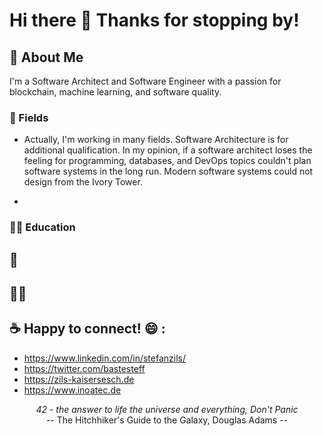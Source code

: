 # Hi there 👋 Thanks for stopping by!

##  🔭  About Me
I'm a Software Architect and Software Engineer with a passion for blockchain, machine learning, and software quality.

### 🌱 Fields

- Actually, I'm working in many fields. Software Architecture is for additional qualification. In my opinion, if a software architect loses the feeling for programming, databases, and DevOps topics couldn't plan software systems in the long run. Modern software systems could not design from the Ivory Tower.

- 

### 👨‍🎓 Education

## 👷 

## 🚵‍♂️


## :coffee: Happy to connect! :smile: : 
  - https://www.linkedin.com/in/stefanzils/
  - https://twitter.com/bastesteff
  - https://zils-kaisersesch.de
  - https://www.inoatec.de

<p align="center">
 <i>42 - the answer to life the universe and everything, Don't Panic</i><br>
 -- The Hitchhiker's Guide to the Galaxy, Douglas Adams --
</p>







<!--
**Eifel42/eifel42** is a ✨ _special_ ✨ repository because its `README.md` (this file) appears on your GitHub profile.

Here are some ideas to get you started:

- 🔭 I’m currently working on ...
- 🌱 I’m currently learning ...
- 👯 I’m looking to collaborate on ...
- 🤔 I’m looking for help with ...
- 💬 Ask me about ...
- 📫 How to reach me: ...
- 😄 Pronouns: ...
- ⚡ Fun fact: ...
-->
